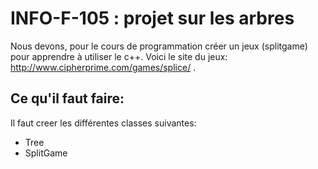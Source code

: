 INFO-F-105 : projet sur les arbres
==================================
Nous devons, pour le cours de programmation créer un jeux (splitgame) pour apprendre à utiliser le c++.
Voici le site du jeux: http://www.cipherprime.com/games/splice/ .

Ce qu'il faut faire:
--------------------
Il faut creer les différentes classes suivantes:
- Tree
- SplitGame
